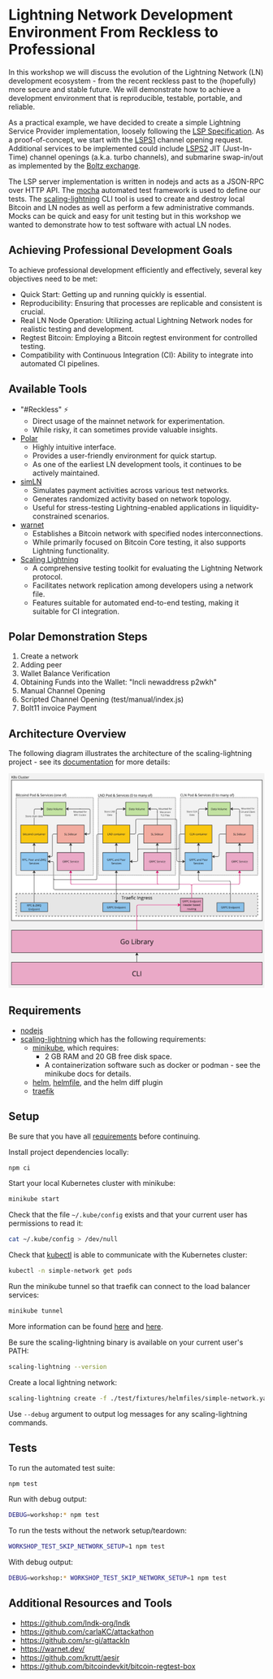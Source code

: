 # Lightning Network Development Environment From Reckless to Professional

In this workshop we will discuss the evolution of the Lightning Network (LN) development ecosystem - from the recent reckless past to the (hopefully) more secure and stable future. We will demonstrate how to achieve a development environment that is reproducible, testable, portable, and reliable.

As a practical example, we have decided to create a simple Lightning Service Provider implementation, loosely following the [LSP Specification](https://github.com/BitcoinAndLightningLayerSpecs/lsp/). As a proof-of-concept, we start with the [LSPS1](https://github.com/BitcoinAndLightningLayerSpecs/lsp/tree/main/LSPS1) channel opening request. Additional services to be implemented could include [LSPS2](https://github.com/BitcoinAndLightningLayerSpecs/lsp/tree/main/LSPS2) JIT (Just-In-Time) channel openings (a.k.a. turbo channels), and submarine swap-in/out as implemented by the [Boltz exchange](https://docs.boltz.exchange/).

The LSP server implementation is written in nodejs and acts as a JSON-RPC over HTTP API. The [mocha](https://mochajs.org/) automated test framework is used to define our tests. The [scaling-lightning](https://github.com/scaling-lightning/scaling-lightning) CLI tool is used to create and destroy local Bitcoin and LN nodes as well as perform a few administrative commands. Mocks can be quick and easy for unit testing but in this workshop we wanted to demonstrate how to test software with actual LN nodes.

## Achieving Professional Development Goals
To achieve professional development efficiently and effectively, several key objectives need to be met:

* Quick Start: Getting up and running quickly is essential.
* Reproducibility: Ensuring that processes are replicable and consistent is crucial.
* Real LN Node Operation: Utilizing actual Lightning Network nodes for realistic testing and development.
* Regtest Bitcoin: Employing a Bitcoin regtest environment for controlled testing.
* Compatibility with Continuous Integration (CI): Ability to integrate into automated CI pipelines.


## Available Tools
* "#Reckless" :zap:
  * Direct usage of the mainnet network for experimentation.
  * While risky, it can sometimes provide valuable insights.
* [Polar](https://github.com/jamaljsr/polar)
  * Highly intuitive interface.
  * Provides a user-friendly environment for quick startup.
  * As one of the earliest LN development tools, it continues to be actively maintained.
* [simLN](https://simln.dev/)
  * Simulates payment activities across various test networks.
  * Generates randomized activity based on network topology.
  * Useful for stress-testing Lightning-enabled applications in liquidity-constrained scenarios.
* [warnet](https://warnet.dev/)
  * Establishes a Bitcoin network with specified nodes interconnections.
  * While primarily focused on Bitcoin Core testing, it also supports Lightning functionality.
* [Scaling Lightning](https://github.com/scaling-lightning/scaling-lightning)
  * A comprehensive testing toolkit for evaluating the Lightning Network protocol.
  * Facilitates network replication among developers using a network file.
  * Features suitable for automated end-to-end testing, making it suitable for CI integration.


## Polar Demonstration Steps

1. Create a network
1. Adding peer
1. Wallet Balance Verification
1. Obtaining Funds into the Wallet:  "lncli newaddress p2wkh"
1. Manual Channel Opening
1. Scripted Channel Opening (test/manual/index.js)
1. Bolt11 invoice Payment


## Architecture Overview

The following diagram illustrates the architecture of the scaling-lightning project - see its [documentation](https://scalinglightning.com/docs/architectural-overview) for more details:

![](./assets/scaling-lightning-architecture-diagram.jpeg)



## Requirements

* [nodejs](https://nodejs.org/en)
* [scaling-lightning](https://github.com/scaling-lightning/scaling-lightning) which has the following requirements:
  * [minikube](https://minikube.sigs.k8s.io/docs/), which requires:
    * 2 GB RAM and 20 GB free disk space.
    * A containerization software such as docker or podman - see the minikube docs for details.
  * [helm](https://helm.sh/), [helmfile](https://helmfile.readthedocs.io/en/latest/), and the helm diff plugin
  * [traefik](https://doc.traefik.io/traefik/)


## Setup

Be sure that you have all [requirements](#requirements) before continuing.

Install project dependencies locally:
```sh
npm ci
```

Start your local Kubernetes cluster with minikube:
```sh
minikube start
```

Check that the file `~/.kube/config` exists and that your current user has permissions to read it:
```sh
cat ~/.kube/config > /dev/null
```

Check that [kubectl](https://kubernetes.io/docs/reference/kubectl/) is able to communicate with the Kubernetes cluster:
```sh
kubectl -n simple-network get pods
```

Run the minikube tunnel so that traefik can connect to the load balancer services:
```sh
minikube tunnel
```
More information can be found [here](https://minikube.sigs.k8s.io/docs/commands/tunnel/) and [here](https://github.com/scaling-lightning/scaling-lightning/tree/main?tab=readme-ov-file#prerequisites).

Be sure the scaling-lightning binary is available on your current user's PATH:
```sh
scaling-lightning --version
```

Create a local lightning network:
```sh
scaling-lightning create -f ./test/fixtures/helmfiles/simple-network.yaml
```
Use `--debug` argument to output log messages for any scaling-lightning commands.


## Tests

To run the automated test suite:
```sh
npm test
```

Run with debug output:
```sh
DEBUG=workshop:* npm test
```

To run the tests without the network setup/teardown:
```sh
WORKSHOP_TEST_SKIP_NETWORK_SETUP=1 npm test
```

With debug output:
```sh
DEBUG=workshop:* WORKSHOP_TEST_SKIP_NETWORK_SETUP=1 npm test
```


## Additional Resources and Tools

* https://github.com/lndk-org/lndk
* https://github.com/carlaKC/attackathon
* https://github.com/sr-gi/attackln
* https://warnet.dev/
* https://github.com/krutt/aesir
* https://github.com/bitcoindevkit/bitcoin-regtest-box


